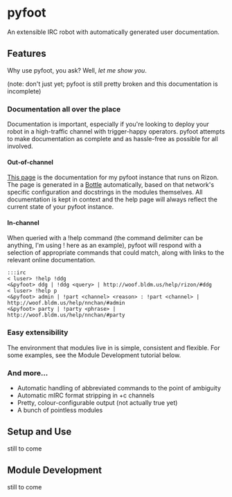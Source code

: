 pyfoot
======

An extensible IRC robot with automatically generated user documentation.

Features
--------

Why use pyfoot, you ask? Well, *let me show you*.

(note: don't just yet; pyfoot is still pretty broken and this documentation is
incomplete)

### Documentation all over the place

Documentation is important, especially if you're looking to deploy your robot
in a high-traffic channel with trigger-happy operators. pyfoot attempts to make
documentation as complete and as hassle-free as possible for all involved.

#### Out-of-channel

[This page](http://woof.bldm.us/help/rizon/) is the documentation for my pyfoot
instance that runs on Rizon. The page is generated in a
[Bottle](http://bottlepy.org/) automatically, based on that network's specific
configuration and docstrings in the modules themselves. All documentation is
kept in context and the help page will always reflect the current state of your
pyfoot instance.

#### In-channel

When queried with a !help command (the command delimiter can be anything, I'm
using ! here as an example), pyfoot will respond with a selection of
appropriate commands that could match, along with links to the relevant online
documentation.
    
    :::irc
    < luser> !help !ddg
    <&pyfoot> ddg | !ddg <query> | http://woof.bldm.us/help/rizon/#ddg
    < luser> !help p
    <&pyfoot> admin | !part <channel> <reason> : !part <channel> | http://woof.bldm.us/help/nnchan/#admin
    <&pyfoot> party | !party <phrase> | http://woof.bldm.us/help/nnchan/#party

### Easy extensibility

The environment that modules live in is simple, consistent and flexible. For
some examples, see the Module Development tutorial below.

### And more…

* Automatic handling of abbreviated commands to the point of ambiguity
* Automatic mIRC format stripping in +c channels
* Pretty, colour-configurable output (not actually true yet)
* A bunch of pointless modules

Setup and Use
-------------

still to come

Module Development
------------------

still to come
